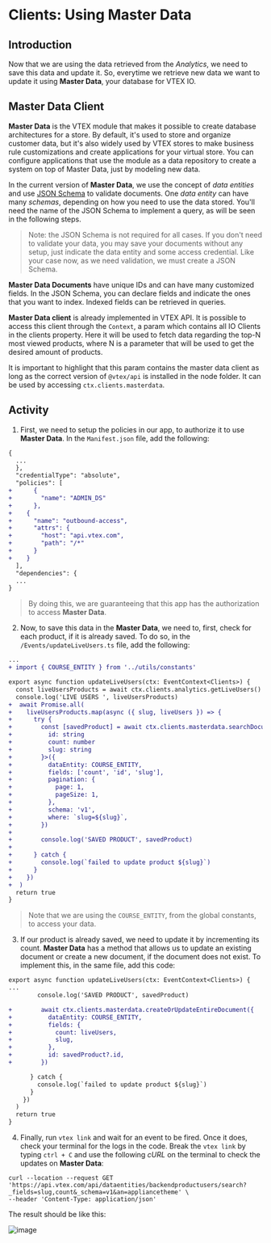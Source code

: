 # Clients: Using Master Data

## Introduction

Now that we are using the data retrieved from the _Analytics_, we need to save this data and update it. So, everytime we retrieve new data we want to update it using **Master Data**, your database for VTEX IO.

## Master Data Client

**Master Data** is the VTEX module that makes it possible to create database architectures for a store. By default, it's used to store and organize customer data, but it's also widely used by VTEX stores to make business rule customizations and create applications for your virtual store. You can configure applications that use the module as a data repository to create a system on top of Master Data, just by modeling new data.

In the current version of **Master Data**, we use the concept of _data entities_ and use [JSON Schema](https://spacetelescope.github.io/understanding-json-schema/) to validate documents. One _data entity_ can have many _schemas_, depending on how you need to use the data stored. You'll need the name of the JSON Schema to implement a query, as will be seen in the following steps.

> Note: the JSON Schema is not required for all cases. If you don't need to validate your data, you may save your documents without any setup, just indicate the data entity and some access credential. Like your case now, as we need validation, we must create a JSON Schema.

**Master Data Documents** have unique IDs and can have many customized fields. In the JSON Schema, you can declare fields and indicate the ones that you want to index. Indexed fields can be retrieved in queries.

**Master Data client** is already implemented in VTEX API. It is possible to access this client through the `Context`, a param which contains all IO Clients in the clients property. Here it will be used to fetch data regarding the top-N most viewed products, where N is a parameter that will be used to get the desired amount of products.

It is important to highlight that this param contains the master data client as long as the correct version of `@vtex/api` is installed in the node folder. It can be used by accessing `ctx.clients.masterdata`.

## Activity

1. First, we need to setup the policies in our app, to authorize it to use **Master Data**. In the `Manifest.json` file, add the following:

```diff
{
  ...
  },
  "credentialType": "absolute",
  "policies": [
+      {
+        "name": "ADMIN_DS"
+      },
+    {
+      "name": "outbound-access",
+      "attrs": {
+        "host": "api.vtex.com",
+        "path": "/*"
+      }
+    }
  ],
  "dependencies": {
  ...
}
```

> By doing this, we are guaranteeing that this app has the authorization to access **Master Data**.

2. Now, to save this data in the **Master Data**, we need to, first, check for each product, if it is already saved. To do so, in the `/Events/updateLiveUsers.ts` file, add the following:

```diff
...
+ import { COURSE_ENTITY } from '../utils/constants'

export async function updateLiveUsers(ctx: EventContext<Clients>) {
  const liveUsersProducts = await ctx.clients.analytics.getLiveUsers()
  console.log('LIVE USERS ', liveUsersProducts)
+  await Promise.all(
+    liveUsersProducts.map(async ({ slug, liveUsers }) => {
+      try {
+        const [savedProduct] = await ctx.clients.masterdata.searchDocuments<{
+          id: string
+          count: number
+          slug: string
+        }>({
+          dataEntity: COURSE_ENTITY,
+          fields: ['count', 'id', 'slug'],
+          pagination: {
+            page: 1,
+            pageSize: 1,
+          },
+          schema: 'v1',
+          where: `slug=${slug}`,
+        })
+
+        console.log('SAVED PRODUCT', savedProduct)
+
+      } catch {
+        console.log(`failed to update product ${slug}`)
+      }
+    })
+  )
  return true
}
```

> Note that we are using the `COURSE_ENTITY`, from the global constants, to access your data.

3. If our product is already saved, we need to update it by incrementing its count. **Master Data** has a method that allows us to update an existing document or create a new document, if the document does not exist. To implement this, in the same file, add this code:

```diff
export async function updateLiveUsers(ctx: EventContext<Clients>) {
...
        console.log('SAVED PRODUCT', savedProduct)

+        await ctx.clients.masterdata.createOrUpdateEntireDocument({
+          dataEntity: COURSE_ENTITY,
+          fields: {
+            count: liveUsers,
+            slug,
+          },
+          id: savedProduct?.id,
+        })

      } catch {
        console.log(`failed to update product ${slug}`)
      }
    })
  )
  return true
}
```

4. Finally, run `vtex link` and wait for an event to be fired. Once it does, check your terminal for the logs in the code. Break the `vtex link` by typing `ctrl + C` and use the following _cURL_ on the terminal to check the updates on **Master Data**:

```
curl --location --request GET 'https://api.vtex.com/api/dataentities/backendproductusers/search?_fields=slug,count&_schema=v1&an=appliancetheme' \
--header 'Content-Type: application/json'
```

The result should be like this:

![image](https://user-images.githubusercontent.com/43679629/85172472-8579de00-b247-11ea-9758-f34a66df29c7.png)
